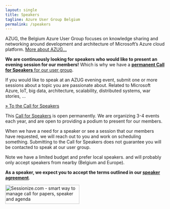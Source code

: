```yaml
---
layout: single
title: Speakers
tagline: Azure User Group Belgium
permalink: /speakers
---
```


AZUG, the Belgium Azure User Group focuses on knowledge sharing and networking around development and architecture of Microsoft’s Azure cloud platform. [More about AZUG...](/about)

**We are continuously looking for speakers who would like to present an evening session for our members!** Which is why we have a [**permanent Call for Speakers** for our user group](https://sessionize.com/azug).

If you would like to speak at an AZUG evening event, submit one or more sessions about a topic you are passionate about. Related to Microsoft Azure, IoT, big data, architecture, scalability, distributed systems, war stories, ...

<a href="https://sessionize.com/azug" class="btn btn--outline btn--large">&raquo; To the Call for Speakers</a>

This [Call for Speakers](https://sessionize.com/azug) is open permanently. We are organizing 3-4 events each year, and are open to providing a podium to present for our members.

When we have a need for a speaker or see a session that our members have requested, we will reach out to you and work on scheduling something. Submitting to the Call for Speakers does not guarantee you will be contacted to speak at our user group.

Note we have a limited budget and prefer local speakers. and will probably only accept speakers from nearby (Belgium and Europe).

**As a speaker, we expect you to accept the terms outlined in our [speaker agreement](/speakers/agreement)**.

<a href="https://sessionize.com/azug"><img width="234" height="60" src="https://sessionize.com/Assets/buttons/sessionize--button-234x60.png" alt="Sessionize.com - smart way to manage call for papers, speaker and agenda"></a>
